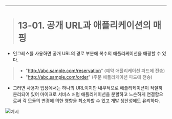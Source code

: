 ----

> # 13-01. 공개 URL과 애플리케이션의 매핑

+ 인그레스를 사용하면 공개 URL의 경로 부분에 복수의 애플리케이션을 매핑할 수 있다.

> - "http://abc.sample.com/reservation" (예약 애플리케이션 파드에 전송)
> - "http://abc.sample.com/order" (주문 애플리케이션 파드에 전송)

+ 그러면 사용자 입장에서는 하나의 URL이지만 내부적으로 애플리케이션이 적절히 분리되어 있어 마이크로 서비스 처럼 애플리케이션을 분할하고 느슨하게 연결함으로써 각 모듈의 변경에 의한 영향을 최소화할 수 있고 개발 생산성에도 유리하다.

![예시](https://user-images.githubusercontent.com/42735894/144582635-a1851e47-5e62-47be-b177-4d8279abe3c6.PNG)